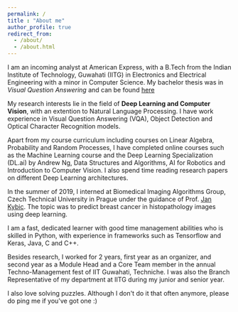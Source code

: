 ```yaml
---
permalink: /
title : "About me"
author_profile: true
redirect_from: 
  - /about/
  - /about.html
---
```


I am an incoming analyst at American Express, with a B.Tech from the Indian Institute of Technology, Guwahati (IITG) in Electronics and Electrical Engineering with a minor in Computer Science. My bachelor thesis was in *Visual Question Answering* and can be found [here](https://vatsalg29.github.io/VQA_Thesis.pdf)
    
My research interests lie in the field of **Deep Learning and Computer Vision**, with an extention to Natural Language Processing. I have work experience in Visual Question Answering (VQA), Object Detection and Optical Character Recognition models.
    
Apart from my course curriculum including courses on Linear Algebra, Probability and Random Processes, I have completed online courses such as the Machine Learning course and the Deep Learning Specialization (DL.ai) by Andrew Ng, Data Structures and Algorithms, AI for Robotics and Introduction to Computer Vision. I also spend time reading research papers on different Deep Learning architectures.

In the summer of 2019, I interned at Biomedical Imaging Algorithms Group, Czech Technical University in Prague under the guidance of Prof. [Jan Kybic](http://cmp.felk.cvut.cz/~kybic/). The topic was to predict breast cancer in histopathology images using deep learning. 
    
I am a fast, dedicated learner with good time management abilities who is skilled in Python, with experience in frameworks such as Tensorflow and Keras, Java, C and C++.
    
Besides research, I worked for 2 years, first year as an organizer, and second year as a Module Head and a Core Team member in the annual Techno-Management fest of IIT Guwahati, Techniche. I was also the Branch Representative of my department at IITG during my junior and senior year.
    
I also love solving puzzles. Although I don't do it that often anymore, please do ping me if you've got one :)
